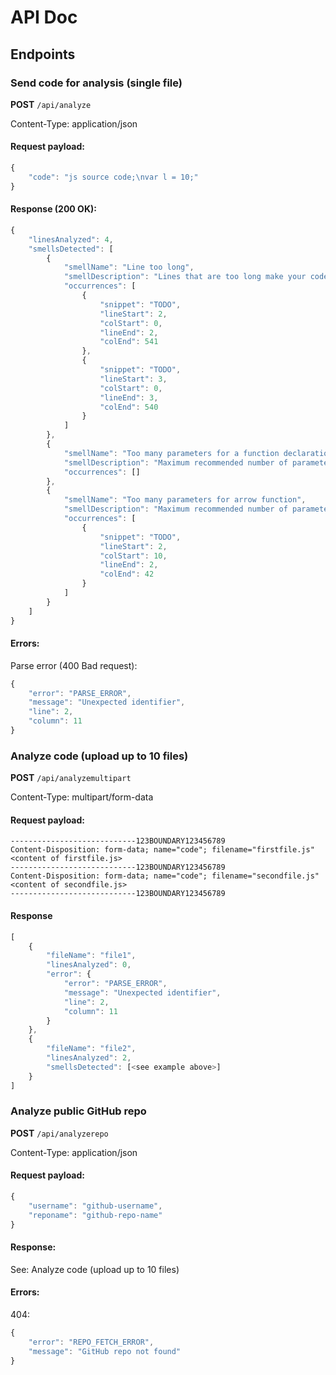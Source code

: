 # API Doc

## Endpoints

### Send code for analysis (single file)

**POST** `/api/analyze`

Content-Type: application/json

#### Request payload:

```javascript
{
    "code": "js source code;\nvar l = 10;"
}
```

#### Response (200 OK):

```javascript
{
    "linesAnalyzed": 4,
    "smellsDetected": [
        {
            "smellName": "Line too long",
            "smellDescription": "Lines that are too long make your code less readable.",
            "occurrences": [
                {
                    "snippet": "TODO",
                    "lineStart": 2,
                    "colStart": 0,
                    "lineEnd": 2,
                    "colEnd": 541
                },
                {
                    "snippet": "TODO",
                    "lineStart": 3,
                    "colStart": 0,
                    "lineEnd": 3,
                    "colEnd": 540
                }
            ]
        },
        {
            "smellName": "Too many parameters for a function declaration",
            "smellDescription": "Maximum recommended number of parameters for a regular function is: 5.",
            "occurrences": []
        },
        {
            "smellName": "Too many parameters for arrow function",
            "smellDescription": "Maximum recommended number of parameters for an arrow function is: 4.",
            "occurrences": [
                {
                    "snippet": "TODO",
                    "lineStart": 2,
                    "colStart": 10,
                    "lineEnd": 2,
                    "colEnd": 42
                }
            ]
        }
    ]
}
```

#### Errors:

Parse error (400 Bad request):
```javascript
{
    "error": "PARSE_ERROR",
    "message": "Unexpected identifier",
    "line": 2,
    "column": 11
}
```

### Analyze code (upload up to 10 files)

**POST** `/api/analyzemultipart`

Content-Type: multipart/form-data

#### Request payload:

```
----------------------------123BOUNDARY123456789
Content-Disposition: form-data; name="code"; filename="firstfile.js"
<content of firstfile.js>
----------------------------123BOUNDARY123456789
Content-Disposition: form-data; name="code"; filename="secondfile.js"
<content of secondfile.js>
----------------------------123BOUNDARY123456789
```

#### Response

```javascript
[
    {
        "fileName": "file1",
        "linesAnalyzed": 0,
        "error": {
            "error": "PARSE_ERROR",
            "message": "Unexpected identifier",
            "line": 2,
            "column": 11
        }
    },
    {
        "fileName": "file2",
        "linesAnalyzed": 2,
        "smellsDetected": [<see example above>]
    }
]
```

### Analyze public GitHub repo

**POST** `/api/analyzerepo`

Content-Type: application/json

#### Request payload:

```javascript
{
    "username": "github-username",
    "reponame": "github-repo-name"
}
```

#### Response:

See: Analyze code (upload up to 10 files)

#### Errors:

404:

```javascript
{
    "error": "REPO_FETCH_ERROR",
    "message": "GitHub repo not found"
}
```
